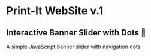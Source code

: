 # Print-It WebSite v.1
## Interactive Banner Slider with Dots 🎨
A simple JavaScript banner slider with navigation dots
